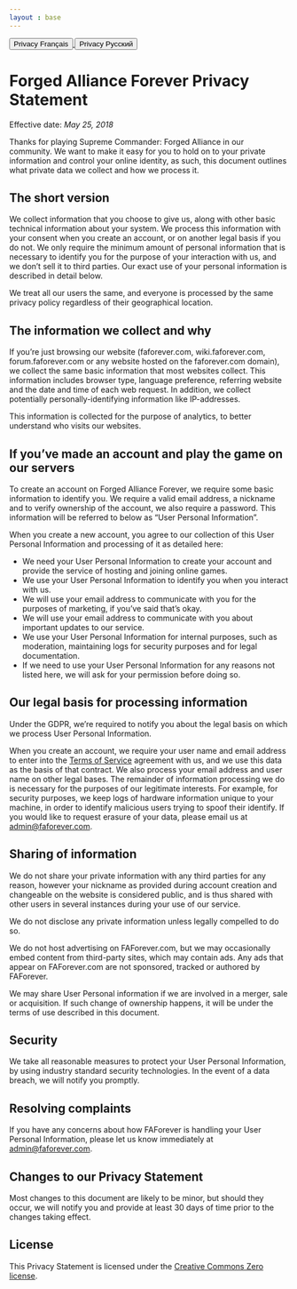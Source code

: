 ```yaml
---
layout : base
---
```


<div class="markdownButton">
<a href="/privacy-fr">
<button> Privacy Français</button>
</a>

<a href="/privacy-ru">
<button> Privacy Pусский </button>
</a>
</div>

# Forged Alliance Forever Privacy Statement

Effective date: _May 25, 2018_

Thanks for playing Supreme Commander: Forged Alliance in our community. We want to make it easy for you to hold on to your private information and control your online identity, as such, this document outlines what private data we collect and how we process it.

## The short version

We collect information that you choose to give us, along with other basic technical information about your system. We process this information with your consent when you create an account, or on another legal basis if you do not. We only require the minimum amount of personal information that is necessary to identify you for the purpose of your interaction with us, and we don’t sell it to third parties. Our exact use of your personal information is described in detail below.

We treat all our users the same, and everyone is processed by the same privacy policy regardless of their geographical location.

## The information we collect and why

If you’re just browsing our website (faforever.com, wiki.faforever.com, forum.faforever.com or any website hosted on the faforever.com domain), we collect the same basic information that most websites collect. This information includes browser type, language preference, referring website and the date and time of each web request. In addition, we collect potentially personally-identifying information like IP-addresses.

This information is collected for the purpose of analytics, to better understand who visits our websites.

## If you’ve made an account and play the game on our servers

To create an account on Forged Alliance Forever, we require some basic information to identify you. We require a valid email address, a nickname and to verify ownership of the account, we also require a password. This information will be referred to below as “User Personal Information”.

When you create a new account, you agree to our collection of this User Personal Information and processing of it as detailed here:

 - We need your User Personal Information to create your account and provide the service of hosting and joining online games.
 - We use your User Personal Information to identify you when you interact with us.
 - We will use your email address to communicate with you for the purposes of marketing, if you’ve said that’s okay.
 - We will use your email address to communicate with you about important updates to our service.
 - We use your User Personal Information for internal purposes, such as moderation, maintaining logs for security purposes and for legal documentation.
 - If we need to use your User Personal Information for any reasons not listed here, we will ask for your permission before doing so.

## Our legal basis for processing information

Under the GDPR, we’re required to notify you about the legal basis on which we process User Personal Information.

When you create an account, we require your user name and email address to enter into the [Terms of Service](https://www.faforever.com/tos) agreement with us, and we use this data as the basis of that contract. We also process your email address and user name on other legal bases.
The remainder of information processing we do is necessary for the purposes of our legitimate interests. For example, for security purposes, we keep logs of hardware information unique to your machine, in order to identify malicious users trying to spoof their identify.
If you would like to request erasure of your data, please email us at [admin@faforever.com](mailto:admin@faforever.com).

## Sharing of information
We do not share your private information with any third parties for any reason, however your nickname as provided during account creation and changeable on the website is considered public, and is thus shared with other users in several instances during your use of our service.

We do not disclose any private information unless legally compelled to do so.

We do not host advertising on FAForever.com, but we may occasionally embed content from third-party sites, which may contain ads. Any ads that appear on FAForever.com are not sponsored, tracked or authored by FAForever.

We may share User Personal information if we are involved in a merger, sale or acquisition. If such change of ownership happens, it will be under the terms of use described in this document.

## Security
We take all reasonable measures to protect your User Personal Information, by using industry standard security technologies. In the event of a data breach, we will notify you promptly.

## Resolving complaints

If you have any concerns about how FAForever is handling your User Personal Information, please let us know immediately at [admin@faforever.com](mailto:admin@faforever.com).

## Changes to our Privacy Statement

Most changes to this document are likely to be minor, but should they occur, we will notify you and provide at least 30 days of time prior to the changes taking effect.

## License

This Privacy Statement is licensed under the [Creative Commons Zero license](https://creativecommons.org/publicdomain/zero/1.0/).
